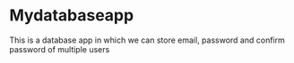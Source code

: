 # Mydatabaseapp
This is a database app in which we can store email, password and confirm password of multiple users
